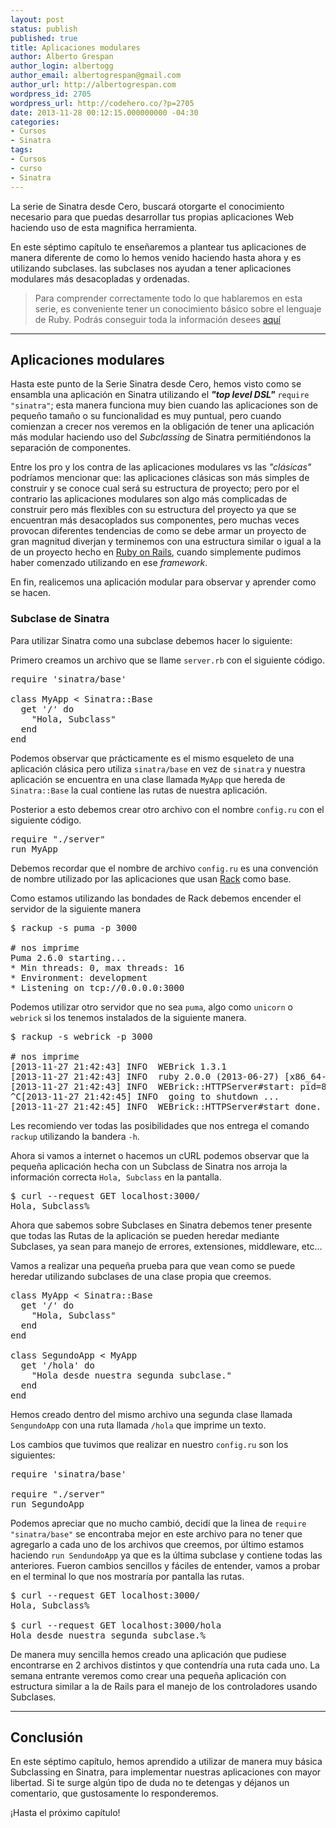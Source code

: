 ```yaml
---
layout: post
status: publish
published: true
title: Aplicaciones modulares
author: Alberto Grespan
author_login: albertogg
author_email: albertogrespan@gmail.com
author_url: http://albertogrespan.com
wordpress_id: 2705
wordpress_url: http://codehero.co/?p=2705
date: 2013-11-28 00:12:15.000000000 -04:30
categories:
- Cursos
- Sinatra
tags:
- Cursos
- curso
- Sinatra
---
```

<p>La serie de Sinatra desde Cero, buscará otorgarte el conocimiento necesario para que puedas desarrollar tus propias aplicaciones Web haciendo uso de esta magnifica herramienta.</p>

<p>En este séptimo capítulo te enseñaremos a plantear tus aplicaciones de manera diferente de como lo hemos venido haciendo hasta ahora y es utilizando subclases. las subclases nos ayudan a tener aplicaciones modulares más desacopladas y ordenadas.</p>

<blockquote>
  <p>Para comprender correctamente todo lo que hablaremos en esta serie, es conveniente tener un conocimiento básico sobre el lenguaje de Ruby. Podrás conseguir toda la información desees <a href="http://codehero.co/category/tutoriales/ruby/">aquí</a></p>
</blockquote>

<hr />

<h2>Aplicaciones modulares</h2>

<p>Hasta este punto de la Serie Sinatra desde Cero, hemos visto como se ensambla una aplicación en Sinatra utilizando el <strong><em>"top level DSL"</em></strong> <code>require "sinatra"</code>; esta manera funciona muy bien cuando las aplicaciones son de pequeño tamaño o su funcionalidad es muy puntual, pero cuando comienzan a crecer nos veremos en la obligación de tener una aplicación más modular haciendo uso del <em>Subclassing</em> de Sinatra permitiéndonos la separación de componentes.</p>

<p>Entre los pro y los contra de las aplicaciones modulares vs las <em>"clásicas"</em> podríamos mencionar que: las aplicaciones clásicas son más simples de construir y se conoce cual será su estructura de proyecto; pero por el contrario las aplicaciones modulares son algo más complicadas de construir pero más flexibles con su estructura del proyecto ya que se encuentran más desacoplados sus componentes, pero muchas veces provocan diferentes tendencias de como se debe armar un proyecto de gran magnitud diverjan y terminemos con una estructura similar o igual a la de un proyecto hecho en <a href="http://codehero.co/ruby-on-rails-desde-cero-estructura-del-proyecto/">Ruby on Rails</a>, cuando simplemente pudimos haber comenzado utilizando en ese <em>framework</em>.</p>

<p>En fin, realicemos una aplicación modular para observar y aprender como se hacen.</p>

<h3>Subclase de Sinatra</h3>

<p>Para utilizar Sinatra como una subclase debemos hacer lo siguiente:</p>

<p>Primero creamos un archivo que se llame <code>server.rb</code> con el siguiente código.</p>

<pre>require 'sinatra/base'

class MyApp &lt; Sinatra::Base
  get '/' do
    "Hola, Subclass"
  end
end
</pre>

<p>Podemos observar que prácticamente es el mismo esqueleto de una aplicación clásica pero utiliza <code>sinatra/base</code> en vez de <code>sinatra</code> y nuestra aplicación se encuentra en una clase llamada <code>MyApp</code> que hereda de <code>Sinatra::Base</code> la cual contiene las rutas de nuestra aplicación.</p>

<p>Posterior a esto debemos crear otro archivo con el nombre <code>config.ru</code> con el siguiente código.</p>

<pre>require "./server"
run MyApp
</pre>

<p>Debemos recordar que el nombre de archivo <code>config.ru</code> es una convención de nombre utilizado por las aplicaciones que usan <a href="https://github.com/rack/rack">Rack</a> como base.</p>

<p>Como estamos utilizando las bondades de Rack debemos encender el servidor de la siguiente manera</p>

<pre>$ rackup -s puma -p 3000

# nos imprime
Puma 2.6.0 starting...
* Min threads: 0, max threads: 16
* Environment: development
* Listening on tcp://0.0.0.0:3000
</pre>

<p>Podemos utilizar otro servidor que no sea <code>puma</code>, algo como <code>unicorn</code> o <code>webrick</code> si los tenemos instalados de la siguiente manera.</p>

<pre>$ rackup -s webrick -p 3000

# nos imprime
[2013-11-27 21:42:43] INFO  WEBrick 1.3.1
[2013-11-27 21:42:43] INFO  ruby 2.0.0 (2013-06-27) [x86_64-darwin12.4.1]
[2013-11-27 21:42:43] INFO  WEBrick::HTTPServer#start: pid=89169 port=3000
^C[2013-11-27 21:42:45] INFO  going to shutdown ...
[2013-11-27 21:42:45] INFO  WEBrick::HTTPServer#start done.
</pre>

<p>Les recomiendo ver todas las posibilidades que nos entrega el comando <code>rackup</code> utilizando la bandera <code>-h</code>.</p>

<p>Ahora si vamos a internet o hacemos un cURL podemos observar que la pequeña aplicación hecha con un Subclass de Sinatra nos arroja la información correcta <code>Hola, Subclass</code> en la pantalla.</p>

<pre>$ curl --request GET localhost:3000/
Hola, Subclass%
</pre>

<p>Ahora que sabemos sobre Subclases en Sinatra debemos tener presente que todas las Rutas de la aplicación se pueden heredar mediante Subclases, ya sean para manejo de errores, extensiones, middleware, etc…</p>

<p>Vamos a realizar una pequeña prueba para que vean como se puede heredar utilizando subclases de una clase propia que creemos.</p>

<pre>class MyApp &lt; Sinatra::Base
  get '/' do
    "Hola, Subclass"
  end
end

class SegundoApp &lt; MyApp
  get '/hola' do
    "Hola desde nuestra segunda subclase."
  end
end
</pre>

<p>Hemos creado dentro del mismo archivo una segunda clase llamada <code>SengundoApp</code> con una ruta llamada <code>/hola</code> que imprime un texto.</p>

<p>Los cambios que tuvimos que realizar en nuestro <code>config.ru</code> son los siguientes:</p>

<pre>require 'sinatra/base'

require "./server"
run SegundoApp
</pre>

<p>Podemos apreciar que no mucho cambió, decidí que la linea de <code>require "sinatra/base"</code> se encontraba mejor en este archivo para no tener que agregarlo a cada uno de los archivos que creemos, por último estamos haciendo <code>run SendundoApp</code> ya que es la última subclase y contiene todas las anteriores. Fueron cambios sencillos y fáciles de entender, vamos a probar en el terminal lo que nos mostraría por pantalla las rutas.</p>

<pre>$ curl --request GET localhost:3000/
Hola, Subclass%

$ curl --request GET localhost:3000/hola
Hola desde nuestra segunda subclase.%
</pre>

<p>De manera muy sencilla hemos creado una aplicación que pudiese encontrarse en 2 archivos distintos y que contendría una ruta cada uno. La semana entrante veremos como crear una pequeña aplicación con estructura similar a la de Rails para el manejo de los controladores usando Subclases.</p>

<hr />

<h2>Conclusión</h2>

<p>En este séptimo capítulo, hemos aprendido a utilizar de manera muy básica Subclassing en Sinatra, para implementar nuestras aplicaciones con mayor libertad. Si te surge algún tipo de duda no te detengas y déjanos un comentario, que gustosamente lo responderemos.</p>

<p>¡Hasta el próximo capítulo!</p>
